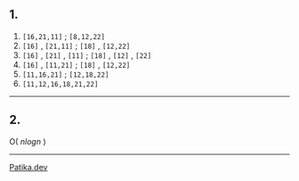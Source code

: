 ## 1.
1.  `[16,21,11]` ; `[8,12,22]`
2. `[16]` , `[21,11]` ; `[18]` , `[12,22]`
3. `[16]` , `[21]` , `[11]` ; `[18]` , `[12]` , `[22]`
4. `[16]` , `[11,21]` ; `[18]` , `[12,22]`
5. `[11,16,21]` ; `[12,18,22]`
6. `[11,12,16,18,21,22]`

---
## 2.
O( $nlogn$ )


---
[Patika.dev](https://www.patika.dev/tr) 
